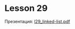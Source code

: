 # Lesson 29

Презентация: [l29_linked-list.pdf](https://github.com/ait-tr/cohort40.2/blob/main/basic_programming/lesson_29/presentation/l29_linked-list.pdf)
